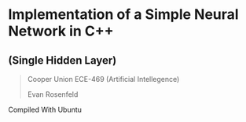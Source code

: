 # Implementation of a Simple Neural Network in C++
## (Single Hidden Layer)
> Cooper Union ECE-469 (Artificial Intellegence)
>
> Evan Rosenfeld

Compiled With Ubuntu